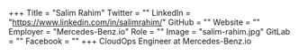 +++
Title = "Salim Rahim"
Twitter = ""
LinkedIn = "https://www.linkedin.com/in/salimrahim/"
GitHub = ""
Website = ""
Employer = "Mercedes-Benz.io"
Role = ""
Image = "salim-rahim.jpg"
GitLab = ""
Facebook = ""
+++
CloudOps Engineer at Mercedes-Benz.io